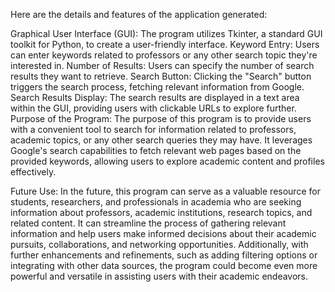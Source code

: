 Here are the details and features of the application generated:

Graphical User Interface (GUI): The program utilizes Tkinter, a standard GUI toolkit for Python, to create a user-friendly interface.
Keyword Entry: Users can enter keywords related to professors or any other search topic they're interested in.
Number of Results: Users can specify the number of search results they want to retrieve.
Search Button: Clicking the "Search" button triggers the search process, fetching relevant information from Google.
Search Results Display: The search results are displayed in a text area within the GUI, providing users with clickable URLs to explore further.
Purpose of the Program:
The purpose of this program is to provide users with a convenient tool to search for information related to professors, academic topics, or any other search queries they may have. It leverages Google's search capabilities to fetch relevant web pages based on the provided keywords, allowing users to explore academic content and profiles effectively.

Future Use:
In the future, this program can serve as a valuable resource for students, researchers, and professionals in academia who are seeking information about professors, academic institutions, research topics, and related content. It can streamline the process of gathering relevant information and help users make informed decisions about their academic pursuits, collaborations, and networking opportunities. Additionally, with further enhancements and refinements, such as adding filtering options or integrating with other data sources, the program could become even more powerful and versatile in assisting users with their academic endeavors.
